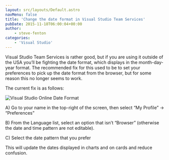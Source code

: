 ```yaml
---
layout: src/layouts/Default.astro
navMenu: false
title: 'Change the date format in Visual Studio Team Services'
pubDate: 2015-11-18T06:00:04+00:00
author:
    - steve-fenton
categories:
    - 'Visual Studio'
---
```


Visual Studio Team Services is rather good, but if you are using it outside of the USA you’ll be fighting the date format, which displays in the month-day-year format. The recommended fix for this used to be to set your preferences to pick up the date format from the browser, but for some reason this no longer seems to work.

The current fix is as follows:

![Visual Studio Online Date Format](/img/2015/11/visual-studio-online-date-format.png)

A) Go to your name in the top-right of the screen, then select “My Profile” -&gt; “Preferences”

B) From the Language list, select an option that isn’t “Browser” (otherwise the date and time pattern are not editable).

C) Select the date pattern that you prefer

This will update the dates displayed in charts and on cards and reduce confusion.